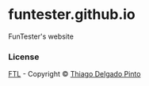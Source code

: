 # funtester.github.io

FunTester's website

### License

[FTL](https://github.com/funtester/funtester/blob/master/funtester/LICENSE.txt) - Copyright © [Thiago Delgado Pinto](https://github.com/thiagodp)
